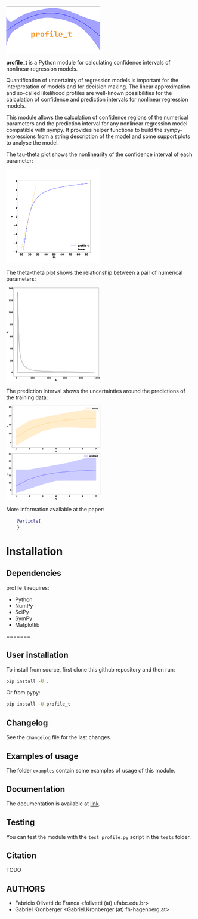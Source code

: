 <img src="figs/logo.png" width="50%" height="50%">

**profile_t** is a Python module for calculating confidence intervals of nonlinear regression models.

Quantification of uncertainty of regression models is important for the interpretation of models and for decision making. The linear approximation and so-called likelihood profiles are well-known possibilities for the calculation of confidence and prediction intervals for nonlinear regression models.

This module allows the calculation of confidence regions of the numerical parameters and the prediction interval for any nonlinear regression model compatible with sympy. It provides helper functions to build the sympy-expressions from a string description of the model and some support plots to analyse the model.

The tau-theta plot shows the nonlinearity of the confidence interval of each parameter:

<img src="figs/BOD_tau_theta_0.png" width="50%" height="50%">

The theta-theta plot shows the relationship between a pair of numerical parameters:

<img src="figs/BOD_theta_theta.png" width="50%" height="50%">

The prediction interval shows the uncertainties around the predictions of the training data:

<img src="figs/BOD_predictions.png" width="50%" height="50%">

More information available at the paper:

```bibtex
    @article{
    }
```


# Installation

## Dependencies

profile_t requires:

- Python
- NumPy
- SciPy
- SymPy
- Matplotlib

=======

## User installation

To install from source, first clone this github repository and then run:

```bash
pip install -U .
```

Or from pypy:

```bash
pip install -U profile_t
```

## Changelog

See the `Changelog` file for the last changes.

## Examples of usage

The folder `examples` contain some examples of usage of this module.

## Documentation

The documentation is available at [link](link).

## Testing

You can test the module with the `test_profile.py` script in the `tests` folder.

## Citation

TODO

## AUTHORS

- Fabricio Olivetti de Franca <folivetti (at) ufabc.edu.br>
- Gabriel Kronberger <Gabriel.Kronberger (at) fh-hagenberg.at>